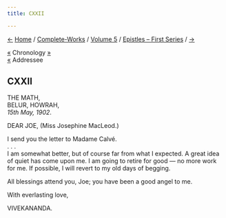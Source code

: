```yaml
---
title: CXXII

---
```

<div>

[←](121_joe.htm) [Home](../../../index.htm) /
[Complete-Works](../../complete_works.htm) / [Volume
5](../volume_5_contents.htm) / [Epistles – First
Series](epistles_first_series_contents.htm) / [→](123_dhira_mata.htm)

  

[«](121_joe.htm) Chronology
[»](../../volume_9/letters_fifth_series/222_christine.htm)  
[«](121_joe.htm) Addressee

## CXXII

THE MATH,  
BELUR, HOWRAH,  
*15th May, 1902*.

DEAR JOE, (Miss Josephine MacLeod.)

I send you the letter to Madame Calvé.  
.    .    .  
I am somewhat better, but of course far from what I expected. A great
idea of quiet has come upon me. I am going to retire for good — no more
work for me. If possible, I will revert to my old days of begging.

All blessings attend you, Joe; you have been a good angel to me.

With everlasting love,

VIVEKANANDA.

</div>

